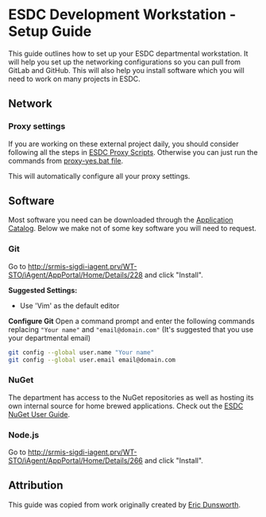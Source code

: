 # ESDC Development Workstation - Setup Guide

This guide outlines how to set up your ESDC departmental workstation.
It will help you set up the networking configurations so you can pull from GitLab and GitHub.
This will also help you install software which you will need to work on many projects in ESDC.

## Network

### Proxy settings

If you are working on these external project daily, you should consider following all the steps in [ESDC Proxy Scripts](proxy-scripts.md). Otherwise you can just run the commands from [proxy-yes.bat file](proxy-scripts/proxy-yes.bat).

This will automatically configure all your proxy settings.

## Software

Most software you need can be downloaded through the [Application Catalog](http://srmis-sigdi-iagent.prv/WT-STO/iAgent/AppPortal/). Below we make not of some key software you will need to request.

### Git

Go to <http://srmis-sigdi-iagent.prv/WT-STO/iAgent/AppPortal/Home/Details/228> and click "Install".

**Suggested Settings:**

- Use 'Vim' as the default editor

**Configure Git**
Open a command prompt and enter the following commands replacing `"Your name"` and `"email@domain.com"` (It's suggested that you use your departmental email)

```bash
git config --global user.name "Your name"
git config --global user.email email@domain.com
```

### NuGet

The department has access to the NuGet repositories as well as hosting its own internal source for home brewed applications.
Check out the [ESDC NuGet User Guide](nugetuserguide.md).

### Node.js

Go to <http://srmis-sigdi-iagent.prv/WT-STO/iAgent/AppPortal/Home/Details/266> and click "Install".

## Attribution

This guide was copied from work originally created by [Eric Dunsworth](https://github.com/EricDunsworth).
